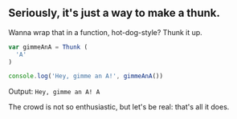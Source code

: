 ## Seriously, it's just a way to make a thunk.

Wanna wrap that in a function, hot-dog-style? Thunk it up.

```js
var gimmeAnA = Thunk (
  'A'
)

console.log('Hey, gimme an A!', gimmeAnA())
```

Output:
`Hey, gimme an A! A`

The crowd is not so enthusiastic, but let's be real: that's all it does.
